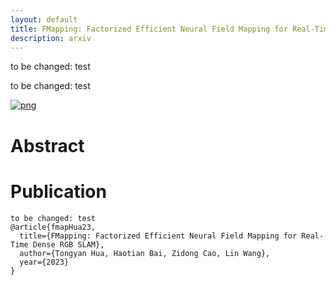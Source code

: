 ```yaml
---
layout: default
title: FMapping: Factorized Efficient Neural Field Mapping for Real-Time Dense RGB SLAM
description: arxiv
---
```



to be changed: test
<!-- <a href="https://www.youtube.com/watch?v=ty531p2Me7Q">
  <img src="assets/images/cvpr23/egvsr.png" alt="eres" style="width: 500""/>
</a> -->
to be changed: test
<!-- [video](https://www.youtube.com/watch?v=ty531p2Me7Qng) -->
[![png](https://i.328888.xyz/2023/03/16/K5vCL.png)](https://www.youtube.com/watch?v=ty531p2Me7Qng)

# Abstract




# Publication

```
to be changed: test
@article{fmapHua23,
  title={FMapping: Factorized Efficient Neural Field Mapping for Real-Time Dense RGB SLAM},
  author={Tongyan Hua, Haotian Bai, Zidong Cao, Lin Wang},
  year={2023}
}
```
